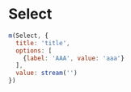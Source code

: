 # Select

```javascript
m(Select, {
  title: 'title',
  options: [
    {label: 'AAA', value: 'aaa'}
  ],
  value: stream('')
})
```
